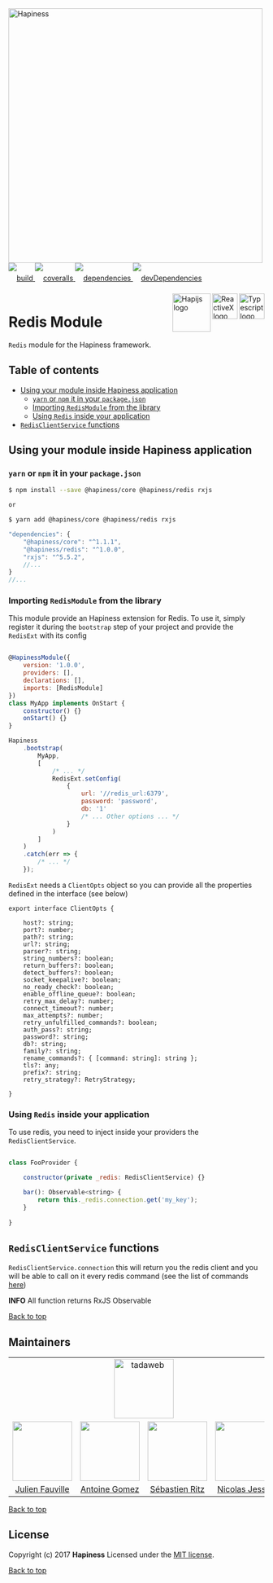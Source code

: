 <img src="http://bit.ly/2mxmKKI" width="500" alt="Hapiness" />

<div style="margin-bottom:20px;">
<div style="line-height:60px">
    <a href="https://travis-ci.org/hapinessjs/redis-module.svg?branch=master">
        <img src="https://travis-ci.org/hapinessjs/redis-module.svg?branch=master" alt="build" />
    </a>
    <a href="https://coveralls.io/github/hapinessjs/redis-module?branch=master">
        <img src="https://coveralls.io/repos/github/hapinessjs/redis-module/badge.svg?branch=master" alt="coveralls" />
    </a>
    <a href="https://david-dm.org/hapinessjs/redis-module">
        <img src="https://david-dm.org/hapinessjs/redis-module.svg" alt="dependencies" />
    </a>
    <a href="https://david-dm.org/hapinessjs/redis-module?type=dev">
        <img src="https://david-dm.org/hapinessjs/redis-module/dev-status.svg" alt="devDependencies" />
    </a>
</div>
<div>
    <a href="https://www.typescriptlang.org/docs/tutorial.html">
        <img src="https://cdn-images-1.medium.com/max/800/1*8lKzkDJVWuVbqumysxMRYw.png"
             align="right" alt="Typescript logo" width="50" height="50" style="border:none;" />
    </a>
    <a href="http://reactivex.io/rxjs">
        <img src="http://reactivex.io/assets/Rx_Logo_S.png"
             align="right" alt="ReactiveX logo" width="50" height="50" style="border:none;" />
    </a>
    <a href="http://hapijs.com">
        <img src="http://bit.ly/2lYPYPw"
             align="right" alt="Hapijs logo" width="75" style="border:none;" />
    </a>
</div>
</div>

# Redis Module

```Redis``` module for the Hapiness framework.

## Table of contents


* [Using your module inside Hapiness application](#using-your-module-inside-hapiness-application)
	* [`yarn` or `npm` it in your `package.json`](#yarn-or-npm-it-in-your-package)
	* [Importing `RedisModule` from the library](#importing-redismodule-from-the-library)
	* [Using `Redis` inside your application](#using-redis-inside-your-application)
* [```RedisClientService``` functions](#redisclientservice-functions)

## Using your module inside Hapiness application


### `yarn` or `npm` it in your `package.json`

```bash
$ npm install --save @hapiness/core @hapiness/redis rxjs

or

$ yarn add @hapiness/core @hapiness/redis rxjs
```
    
```javascript
"dependencies": {
    "@hapiness/core": "^1.1.1",
    "@hapiness/redis": "^1.0.0",
    "rxjs": "^5.5.2",
    //...
}
//...
```


### Importing `RedisModule` from the library

This module provide an Hapiness extension for Redis.
To use it, simply register it during the ```bootstrap``` step of your project and provide the ```RedisExt``` with its config

```javascript

@HapinessModule({
    version: '1.0.0',
    providers: [],
    declarations: [],
    imports: [RedisModule]
})
class MyApp implements OnStart {
    constructor() {}
    onStart() {}
}

Hapiness
    .bootstrap(
        MyApp,
        [
            /* ... */
            RedisExt.setConfig(
                {
                    url: '//redis_url:6379',
                    password: 'password',
                    db: '1'
                    /* ... Other options ... */
                }
            )
        ]
    )
    .catch(err => {
        /* ... */
    });

```

```RedisExt``` needs a ```ClientOpts``` object so you can provide all the properties defined in the interface (see below)

```
export interface ClientOpts {

    host?: string;
    port?: number;
    path?: string;
    url?: string;
    parser?: string;
    string_numbers?: boolean;
    return_buffers?: boolean;
    detect_buffers?: boolean;
    socket_keepalive?: boolean;
    no_ready_check?: boolean;
    enable_offline_queue?: boolean;
    retry_max_delay?: number;
    connect_timeout?: number;
    max_attempts?: number;
    retry_unfulfilled_commands?: boolean;
    auth_pass?: string;
    password?: string;
    db?: string;
    family?: string;
    rename_commands?: { [command: string]: string };
    tls?: any;
    prefix?: string;
    retry_strategy?: RetryStrategy;
    
}

```


### Using `Redis` inside your application

To use redis, you need to inject inside your providers the ```RedisClientService```.

```javascript

class FooProvider {

    constructor(private _redis: RedisClientService) {}

    bar(): Observable<string> {
    	return this._redis.connection.get('my_key');
    }
   
}

```


## ```RedisClientService``` functions

```RedisClientService.connection``` this will return you the redis client and you will be able to call on it every redis command (see the list of commands [here](https://redis.io/commands))

**INFO** All function returns RxJS Observable

[Back to top](#table-of-contents)

## Maintainers

<table>
    <tr>
        <td colspan="4" align="center"><a href="https://www.tadaweb.com"><img src="http://bit.ly/2xHQkTi" width="117" alt="tadaweb" /></a></td>
    </tr>
    <tr>
        <td align="center"><a href="https://github.com/Juneil"><img src="https://avatars3.githubusercontent.com/u/6546204?v=3&s=117" width="117"/></a></td>
        <td align="center"><a href="https://github.com/antoinegomez"><img src="https://avatars3.githubusercontent.com/u/997028?v=3&s=117" width="117"/></a></td>
        <td align="center"><a href="https://github.com/reptilbud"><img src="https://avatars3.githubusercontent.com/u/6841511?v=3&s=117" width="117"/></a></td>
        <td align="center"><a href="https://github.com/njl07"><img src="https://avatars3.githubusercontent.com/u/1673977?v=3&s=117" width="117"/></a></td>
    </tr>
    <tr>
        <td align="center"><a href="https://github.com/Juneil">Julien Fauville</a></td>
        <td align="center"><a href="https://github.com/antoinegomez">Antoine Gomez</a></td>
        <td align="center"><a href="https://github.com/reptilbud">Sébastien Ritz</a></td>
        <td align="center"><a href="https://github.com/njl07">Nicolas Jessel</a></td>
    </tr>
</table>

[Back to top](#table-of-contents)

## License

Copyright (c) 2017 **Hapiness** Licensed under the [MIT license](https://github.com/hapinessjs/redis-module/blob/master/LICENSE.md).

[Back to top](#table-of-contents)
